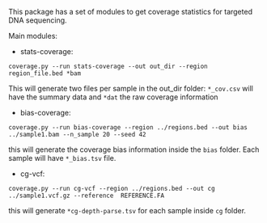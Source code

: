This package has a set of modules to get coverage statistics for targeted DNA sequencing.

Main modules:

* stats-coverage:  

`coverage.py --run stats-coverage --out out_dir --region region_file.bed *bam`

This will generate two files per sample in the out_dir folder:
`*_cov.csv` will have the summary data and `*dat` the raw coverage information 

* bias-coverage: 

`coverage.py --run bias-coverage --region ../regions.bed --out bias ../sample1.bam --n_sample 20 --seed 42`

this will generate the coverage bias information inside the `bias` folder. Each sample
will have `*_bias.tsv` file.

* cg-vcf:

`coverage.py --run cg-vcf --region ../regions.bed --out cg ../sample1.vcf.gz --reference  REFERENCE.FA`

this will generate `*cg-depth-parse.tsv` for each sample inside `cg` folder.



